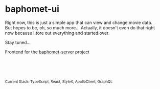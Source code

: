 # baphomet-ui

Right now, this is just a simple app that can view and change movie data. But hopes to be, oh, so much more... Actually, it doesn't even do that right now because I tore out everything and started over. 

Stay tuned...

Frontend for the [baphomet-server](https://github.com/crazy-overlord/baphomet-server) project

<br>
<br>
<br>
<br>
<sub>
Current Stack: TypeScript, React, StyleX, ApolloClient, GraphQL
</sub>

